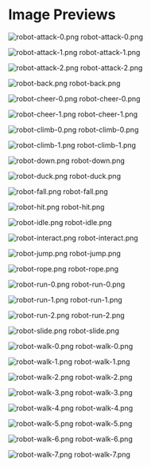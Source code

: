 # Image Previews

![robot-attack-0.png](robot-attack-0.png) robot-attack-0.png

![robot-attack-1.png](robot-attack-1.png) robot-attack-1.png

![robot-attack-2.png](robot-attack-2.png) robot-attack-2.png

![robot-back.png](robot-back.png) robot-back.png

![robot-cheer-0.png](robot-cheer-0.png) robot-cheer-0.png

![robot-cheer-1.png](robot-cheer-1.png) robot-cheer-1.png

![robot-climb-0.png](robot-climb-0.png) robot-climb-0.png

![robot-climb-1.png](robot-climb-1.png) robot-climb-1.png

![robot-down.png](robot-down.png) robot-down.png

![robot-duck.png](robot-duck.png) robot-duck.png

![robot-fall.png](robot-fall.png) robot-fall.png

![robot-hit.png](robot-hit.png) robot-hit.png

![robot-idle.png](robot-idle.png) robot-idle.png

![robot-interact.png](robot-interact.png) robot-interact.png

![robot-jump.png](robot-jump.png) robot-jump.png

![robot-rope.png](robot-rope.png) robot-rope.png

![robot-run-0.png](robot-run-0.png) robot-run-0.png

![robot-run-1.png](robot-run-1.png) robot-run-1.png

![robot-run-2.png](robot-run-2.png) robot-run-2.png

![robot-slide.png](robot-slide.png) robot-slide.png

![robot-walk-0.png](robot-walk-0.png) robot-walk-0.png

![robot-walk-1.png](robot-walk-1.png) robot-walk-1.png

![robot-walk-2.png](robot-walk-2.png) robot-walk-2.png

![robot-walk-3.png](robot-walk-3.png) robot-walk-3.png

![robot-walk-4.png](robot-walk-4.png) robot-walk-4.png

![robot-walk-5.png](robot-walk-5.png) robot-walk-5.png

![robot-walk-6.png](robot-walk-6.png) robot-walk-6.png

![robot-walk-7.png](robot-walk-7.png) robot-walk-7.png

